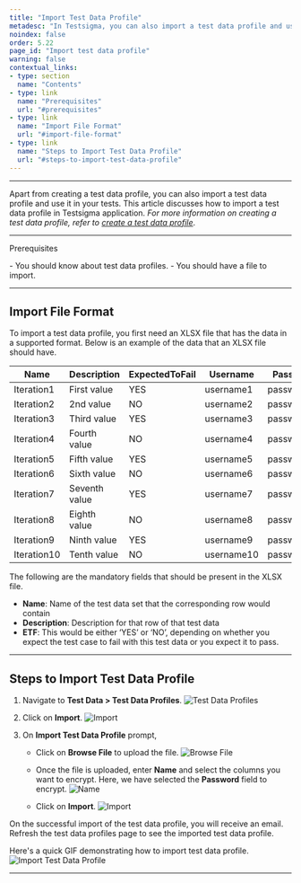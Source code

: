 ```yaml
---
title: "Import Test Data Profile"
metadesc: "In Testsigma, you can also import a test data profile and use it in your tests. This article discusses how to import a test data profile with right file format"
noindex: false
order: 5.22
page_id: "Import test data profile"
warning: false
contextual_links:
- type: section
  name: "Contents"
- type: link
  name: "Prerequisites"
  url: "#prerequisites"
- type: link
  name: "Import File Format"
  url: "#import-file-format"
- type: link
  name: "Steps to Import Test Data Profile"
  url: "#steps-to-import-test-data-profile"
---
```


---

Apart from creating a test data profile, you can also import a test data profile and use it in your tests. This article discusses how to import a test data profile in Testsigma application. *For more information on creating a test data profile, refer to [create a test data profile](https://testsigma.com/docs/test-data/create-data-profiles/)*.

---

<p id="prerequisites">Prerequisites</p>
- You should know about test data profiles. 
- You should have a file to import. 


---

## **Import File Format**

To import a test data profile, you first need an XLSX file that has the data in a supported format. Below is an example of the data that an XLSX file should have. 

   |Name|Description|ExpectedToFail|Username|Password|
|----|-----------|--------------|--------|--------|
|Iteration1|First value|YES|username1|password1|
|Iteration2|2nd value|NO|username2|password2|
|Iteration3|Third value|YES|username3|password3|
|Iteration4|Fourth value|NO|username4|password4|
|Iteration5|Fifth value|YES|username5|password5|
|Iteration6|Sixth value|NO|username6|password6|
|Iteration7|Seventh value|YES|username7|password7|
|Iteration8|Eighth value|NO|username8|password8|
|Iteration9|Ninth value|YES|username9|password9|
|Iteration10|Tenth value|NO|username10|password10|


The following are the mandatory fields that should be present in the XLSX file. 
- **Name**: Name of the test data set that the corresponding row would contain
- **Description**: Description for that row of that test data
- **ETF**: This would be either ‘YES’ or ‘NO’, depending on whether you expect the test case to fail with this test data or you expect it to pass.


---


## **Steps to Import Test Data Profile**

1. Navigate to **Test Data > Test Data Profiles**.
![Test Data Profiles](https://s3.amazonaws.com/static-docs.testsigma.com/new_images/projects/applications/itdpnav.png)


2. Click on **Import**.
![Import](https://s3.amazonaws.com/static-docs.testsigma.com/new_images/projects/applications/itdpcoimp.png)


3. On **Import Test Data Profile** prompt,
   - Click on **Browse File** to upload the file.
   ![Browse File](https://s3.amazonaws.com/static-docs.testsigma.com/new_images/projects/applications/itdppbf.png)
   
   - Once the file is uploaded, enter **Name** and select the columns you want to encrypt. Here, we have selected the **Password** field to encrypt. 
   ![Name](https://s3.amazonaws.com/static-docs.testsigma.com/new_images/projects/applications/itdpsce.png)

   - Click on **Import**. 
   ![Import](https://s3.amazonaws.com/static-docs.testsigma.com/new_images/projects/applications/itdpimport.png)



On the successful import of the test data profile, you will receive an email. Refresh the test data profiles page to see the imported test data profile.


Here's a quick GIF demonstrating how to import test data profile.
![Import Test Data Profile](https://s3.amazonaws.com/static-docs.testsigma.com/new_images/projects/applications/ImportTDPWF.gif)


---